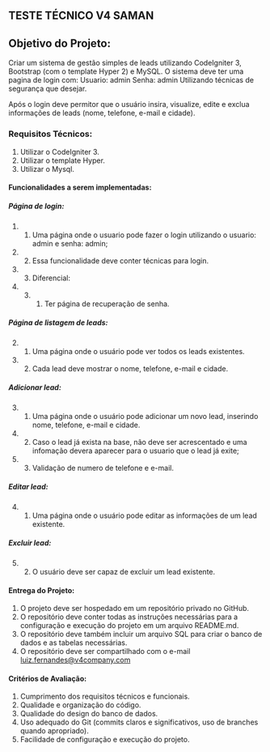 ## TESTE TÉCNICO V4 SAMAN

## Objetivo do Projeto:

Criar um sistema de gestão simples de leads utilizando CodeIgniter 3, Bootstrap (com o template Hyper 2) e MySQL. 
O sistema deve ter uma pagina de login com:
Usuario: admin
Senha: admin
Utilizando técnicas de segurança que desejar.

Após o login deve permitor que o usuário insira, visualize, edite e exclua informações de leads (nome, telefone, e-mail e cidade).

### Requisitos Técnicos:
1. Utilizar o CodeIgniter 3.
2. Utilizar o template Hyper.
3. Utilizar o Mysql.

#### Funcionalidades a serem implementadas:
##### Página de login:
1. 1. Uma página onde o usuario pode fazer o login utilizando o usuario: admin e senha: admin;
1. 2. Essa funcionalidade deve conter técnicas para login.
1. 3. Diferencial:
1. 3. 1. Ter página de recuperação de senha.

##### Página de listagem de leads: 
2. 1. Uma página onde o usuário pode ver todos os leads existentes.
2. 2. Cada lead deve mostrar o nome, telefone, e-mail e cidade.

##### Adicionar lead: 
3. 1. Uma página onde o usuário pode adicionar um novo lead, inserindo nome, telefone, e-mail e cidade.
3. 2. Caso o lead já exista na base, não deve ser acrescentado e uma infomação devera aparecer para o usuario que o lead já exite;
3. 3. Validação de numero de telefone e e-mail.

##### Editar lead: 
4. 1. Uma página onde o usuário pode editar as informações de um lead existente.

##### Excluir lead: 
5. 2. O usuário deve ser capaz de excluir um lead existente.

#### Entrega do Projeto:
1. O projeto deve ser hospedado em um repositório privado no GitHub. 
2. O repositório deve conter todas as instruções necessárias para a configuração e execução do projeto em um arquivo README.md. 
3. O repositório deve também incluir um arquivo SQL para criar o banco de dados e as tabelas necessárias.
4. O repositório deve ser compartilhado com o e-mail luiz.fernandes@v4company.com

#### Critérios de Avaliação:
1. Cumprimento dos requisitos técnicos e funcionais.
2. Qualidade e organização do código.
3. Qualidade do design do banco de dados.
4. Uso adequado do Git (commits claros e significativos, uso de branches quando apropriado).
5. Facilidade de configuração e execução do projeto.


